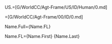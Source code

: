 
US.=[G/WorldCC/Agt-Frame/US/ID/Human/0.md]

=[G/WorldCC/Agt-Frame/00/ID/0.md]

Name.Full={Name.FL}

Name.FL={Name.First} {Name.Last}

